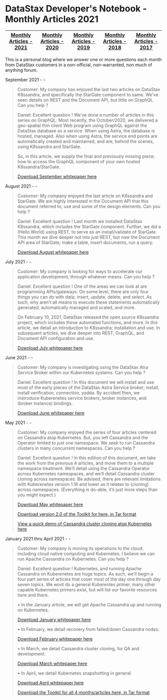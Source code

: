 DataStax Developer's Notebook - Monthly Articles 2021
===================

| **[Monthly Articles - 2021](https://github.com/farrell0/DataStax-Developers-Notebook/blob/master/README.md)** | **[Monthly Articles - 2020](https://github.com/farrell0/DataStax-Developers-Notebook/blob/master/2020/README.md)** | **[Monthly Articles - 2019](https://github.com/farrell0/DataStax-Developers-Notebook/blob/master/2019/README.md)** | **[Monthly Articles - 2018](https://github.com/farrell0/DataStax-Developers-Notebook/blob/master/2018/README.md)** | **[Monthly Articles - 2017](https://github.com/farrell0/DataStax-Developers-Notebook/blob/master/2017/README.md)** |
|-------------------------|--------------------------|--------------------------|--------------------------|--------------------------|

This is a personal blog where we answer one or more questions each month from DataStax customers in a non-official, non-warranted, non much of anything forum. 

September 2021 - -
>Customer: My company has enjoyed the last two articles on DataStax K8ssandra, and specifically the StarGate component to same. 
>We’ve seen details on REST and the Document API, but little on GraphQL. Can you help ?
>
>Daniel: Excellent question !  We’ve done a number of articles in this series on GraphQL. Most recently, the October/2020, we 
>delivered a geo-spatial thin client Web program using GraphQL against the DataStax database as a service. When using Astra, 
>the database is hosted, managed. Also when using Astra, the service end points are automatically created and maintained, and 
>are, behind the scenes, using K8ssandra and StarGate.
>
>So, in this article, we supply the final and previously missing piece; how to access the GraphQL component of your own hosted 
>K8ssandra/StarGate.
>
>[Download September whitepaper here](https://github.com/farrell0/DataStax-Developers-Notebook/blob/master/2021/DDN_2021_57_K8ssandra%2C%20GraphQL.pdf)

August 2021 - -
>Customer: My company enjoyed the last article on K8ssandra and StarGate. We are highly interested in the Document API that this 
>document referred to; use and some of the design elements. Can you help ?
>
>Daniel: Excellent question ! Last month we installed DataStax K8ssandra, which includes the StarGate component. Further, we did 
>a (Hello World) using REST, to serve as an install/validate of StarGate. This month we dive deeper not into just REST, but now 
>the Document API area of StarGate; make a table, insert documents, run a query.
>
>[Download August whitepaper here](https://github.com/farrell0/DataStax-Developers-Notebook/blob/master/2021/DDN_2021_56_K8ssandra%2C%20Document%20API.pdf)

July 2021 - -
>Customer: My company is looking for ways to accelerate our application development, through whatever means. Can you help ?
>
>Daniel: Excellent question !  One of the areas we can look at are programming APIs/gateways. On some level, there are only 
>four things you can do with data; insert, update, delete, and select. As such, why aren’t all means to execute these statements 
>automatically generated, automatically managed and scaled, and more.
>
>On February 10, 2021, DataStax released the open source K8ssandra project, which includes these automated functions, and more. 
>In this article, we detail an introduction to K8ssandra; installation and use. In subsequent articles, we dive deeper into REST, 
>GraphQL, and Document API configuration and use.
>
>[Download July whitepaper here](https://github.com/farrell0/DataStax-Developers-Notebook/blob/master/2021/DDN_2021_55_K8ssandra.pdf)

June 2021 - -
>Customer: My company is investigating using the DataStax Atra Service Broker within our Kubernetes systems. Can you help ?
>
>Daniel: Excellent question ! In this document we will install and use most of the early pieces of the DataStax Astra Service broker; install, 
>install verification, connection, yadda. By accident then, we instroduce Kuberenetes service brokers, broker instances, and (broker instance)
>bindings.
>
>[Download June whitepaper here](https://github.com/farrell0/DataStax-Developers-Notebook/blob/master/2021/DDN_2021_54_AstraSvcBroker.pdf)

May 2021 - -
>Customer: My company enjoyed the series of four articles centered on Cassandra atop Kubernetes. But, you left Cassandra and the Operator limited to 
>just one namespace. We seek to run Cassandra clusters in many concurrent namespaces. Can you help ?
>
>Daniel: Excellent question ! In this edition of this document, we take the work from the previous 4 articles, and move them to a multiple namespace 
>treatment. We’ll detail using the Cassandra Operator across Kubernetes namespaces, and we’ll detail Cassandra cluster cloning across namespaces. Be 
>advised, there are relevant limitations with Kuberenetes version 1.18 and lower as it relates to (cloning) across namespaces. (Everything is do-able, 
>it’s just more steps than you might expect.)
>
>[Download May whitepaper here](https://github.com/farrell0/DataStax-Developers-Notebook/blob/master/2021/DDN_2021_53_MoreContainersHelm.pdf)
>
>[Download version 2.0 of the Toolkit for here, in Tar format](https://github.com/farrell0/DataStax-Developers-Notebook/blob/master/2021/DDN_2021_53_ToolkitVersion2.tar)
>
>[View a quick demo of Cassandra cluster cloning atop Kubernetes here](https://www.youtube.com/watch?v=paly5VVuAYM)

January 2021 thru April 2021 - -
>Customer: My company is moving its operations to the cloud, including cloud native computing and Kubernetes. I believe we can run Apache Cassandra 
>on Kubernetes. Can you help ?
>
>Daniel: Excellent question ! Kubernetes, and running Apache Cassandra on Kuberenetes are huge topics. As such, we’ll begin a four part series of articles that 
>cover most of the day one through day seven topics. We wont do a general Kuberentes primer, many other capable Kubernetes primers exist, but will list our 
>favorite resources here and there. 
>
>  • In the January article, we will get Apache Cassandra up and running on Kubernetes. 
>
>[Download January whitepaper here](https://github.com/farrell0/DataStax-Developers-Notebook/blob/master/2021/DDN_2021_49_KubernetesPrimer.pdf)
>
>  • In February, we detail recovery from failed/down Cassandra nodes.
>
>[Download February whitepaper here](https://github.com/farrell0/DataStax-Developers-Notebook/blob/master/2021/DDN_2021_50_KubernetesNodeRecovery.pdf)
>
>  • In March, we detail Cassandra cluster cloning, for QA and development. 
>
>[Download March whitepaper here](https://github.com/farrell0/DataStax-Developers-Notebook/blob/master/2021/DDN_2021_51_KubernetesClusterCloning.pdf)
>
>  • In April, we detail Kubernetes snapshotting in general.
>
>[Download April whitepaper here](https://github.com/farrell0/DataStax-Developers-Notebook/blob/master/2021/DDN_2021_52_KubernetesSnapshots.pdf)
>
>[Download the Toolkit for all 4 months/articles here, in Tar format](https://github.com/farrell0/DataStax-Developers-Notebook/blob/master/2021/DDN_2021_KubernetesPrimer_Toolkit.tar)



